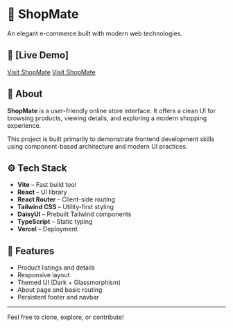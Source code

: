 # 🛒 ShopMate

An elegant e-commerce built with modern web technologies.

## 🔗 [Live Demo]

[Visit ShopMate](https://shop-mate-nfwx-ll4uxnu3q-swanand-bhuskutes-projects.vercel.app/)
[Visit ShopMate](https://shop-mate-gilt.vercel.app/)

## 🧾 About

**ShopMate** is a user-friendly online store interface. It offers a clean UI for browsing products, viewing details, and exploring a modern shopping experience.

This project is built primarily to demonstrate frontend development skills using component-based architecture and modern UI practices.

## ⚙️ Tech Stack

- **Vite** – Fast build tool
- **React** – UI library
- **React Router** – Client-side routing
- **Tailwind CSS** – Utility-first styling
- **DaisyUI** – Prebuilt Tailwind components
- **TypeScript** – Static typing
- **Vercel** – Deployment

## 📁 Features

- Product listings and details
- Responsive layout
- Themed UI (Dark + Glassmorphism)
- About page and basic routing
- Persistent footer and navbar

---

Feel free to clone, explore, or contribute!

